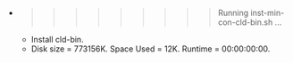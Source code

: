 * >>>>>>>>> Running inst-min-con-cld-bin.sh ...
  * Install cld-bin.
  * Disk size = 773156K. Space Used = 12K. Runtime = 00:00:00:00.
